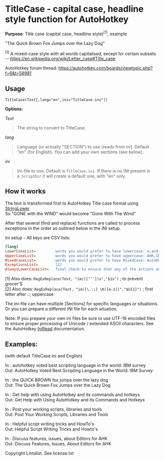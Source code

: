 ﻿# TitleCase - capital case, headline style function for AutoHotkey

**Purpose**: Title case (capital case, headline style)<sup>[1]</sup>, example  

"The Quick Brown Fox Jumps over the Lazy Dog"

<sup>[1]</sup> A mixed-case style with all words capitalised, except for certain subsets  
-- https://en.wikipedia.org/wiki/Letter_case#Title_case

AutoHotkey forum thread: https://autohotkey.com/boards/viewtopic.php?f=6&t=58981

## Usage

    TitleCase(Text[,lang="en",ini="TitleCase.ini"])

**Options:**

_Text_

> The string to convert to TitleCase.
	
_lang_

> Language (or actually "SECTION") to use (reads from ini). Default "en" (for English). You can add your own sections (see below).

_ini_

> Ini-file to use. Default is `TitleCase.ini`. If there is no INI present in `A_ScriptDir` it will create a default one, with "en" only.

## How it works

The text is transformed first to AutoHotkey Title case format using [StringLower](https://autohotkey.com/docs/commands/StringLower.htm)  
So "GONE with the WIND" would become "Gone With The Wind"

After that several (find and replace) functions are called to process exceptions in the order as outlined below in the INI setup.

Ini setup - All keys are CSV lists:

```ini
[lang]
LowerCaseList=         words you would prefer to have lowercase: a,and,is,the,etc [1]
UpperCaseList=         words you would prefer to have uppercase: AHK,IBM,UK
MixedCaseList=         words you would prefer to have MixedCase: AutoHotkey,iPhone
ExceptionsList=        [2]
AlwaysLowerCaseList=   final check to ensure that any of the actions above haven't transformed specific words
```

[1] Also does: ```RegExReplace(Text, "im)([’'`])s","$1s")``` ; to prevent grocer'S   
[2] Also does: ```RegExReplace(Text, "im)[\.:;] \K([a-z])","$U{1}")``` ; first letter after .:; uppercase

The ini-file can have multiple [Sections] for specific languages or situations. Or you can prepare a different INI file for each situation.

Note: If you prepare your own ini files be sure to use UTF-16 encoded files to ensure proper processing of Unicode / extended ASCII characters. See the AutoHotkey [IniRead](https://autohotkey.com/docs/commands/IniRead.htm) documentation.

## Examples:

(with default TitleCase.ini and English)

In : autohotkey voted best scripting language in the world: IBM survey  
Out: AutoHotkey Voted Best Scripting Language in the World: IBM Survey

In : the QUICK BROWN fox jumps over the lazy dog  
Out: The Quick Brown Fox Jumps over the Lazy Dog

In : Get help with using AutoHotkey and its commands and hotkeys  
Out: Get Help with Using AutoHotkey and its Commands and Hotkeys

In : Post your working scripts, libraries and tools  
Out: Post Your Working Scripts, Libraries and Tools

In : Helpful script writing tricks and HowTo's  
Out: Helpful Script Writing Tricks and Howto's

In : Discuss features, issues, about Editors for AHK  
Out: Discuss Features, Issues, About Editors for AHK

Copyright Lintalist. See license.txt
